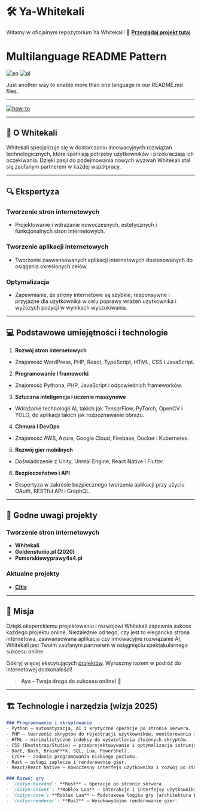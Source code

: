 # 🛠️ Ya-Whitekali
Witamy w oficjalnym repozytorium Ya Whitekali!
🔗 **[Przeglądaj projekt tutaj](https://dawju9.github.io/Ya-Whitekali/)**
# Multilanguage README Pattern
[![en](https://img.shields.io/badge/lang-en-green.svg)](https://github.com/Dawju9/Ya-Whitekali/blob/kalies/README.md)
[![pl](https://img.shields.io/badge/lang-pl-green.svg)]([https://github.com/Dawju9/Ya-Whitekali/blob/kalies/README.pl.md])

<!-----

[![es](https://img.shields.io/badge/lang-es-yellow.svg)](https://github.com/jonatasemidio/multilanguage-readme-pattern/blob/master/README.es.md)
----->


Just another way to enable more than one language in our README.md files.

---
[![how-to](https://img.shields.io/badge/how--to-use-blue.svg)](https://github.com/jonatasemidio/multilanguage-readme-pattern/blob/master/STEPS.md)


---

## 🌟 **O Whitekali**
Whitekali specjalizuje się w dostarczaniu innowacyjnych rozwiązań technologicznych, które spełniają potrzeby użytkowników i przekraczają ich oczekiwania. Dzięki pasji do podejmowania nowych wyzwań Whitekali stał się zaufanym partnerem w każdej współpracy.

---

## 🔍 **Ekspertyza**
### Tworzenie stron internetowych
- Projektowanie i wdrażanie nowoczesnych, estetycznych i funkcjonalnych stron internetowych.

### Tworzenie aplikacji internetowych
- Tworzenie zaawansowanych aplikacji internetowych dostosowanych do osiągania określonych celów.

### Optymalizacja
- Zapewnianie, że strony internetowe są szybkie, responsywne i przyjazne dla użytkownika w celu poprawy wrażeń użytkownika i wyższych pozycji w wynikach wyszukiwania.

---

## 💻 **Podstawowe umiejętności i technologie**
1. **Rozwój stron internetowych**
- Znajomość WordPress, PHP, React, TypeScript, HTML, CSS i JavaScript.

2. **Programowanie i frameworki**
- Znajomość Pythona, PHP, JavaScript i odpowiednich frameworków.

3. **Sztuczna inteligencja i uczenie maszynowe**
- Wdrażanie technologii AI, takich jak TensorFlow, PyTorch, OpenCV i YOLO, do aplikacji takich jak rozpoznawanie obrazu.

4. **Chmura i DevOps**
- Znajomość AWS, Azure, Google Cloud, Firebase, Docker i Kubernetes.

5. **Rozwój gier mobilnych**
- Doświadczenie z Unity, Unreal Engine, React Native i Flutter.

6. **Bezpieczeństwo i API**
- Ekspertyza w zakresie bezpiecznego tworzenia aplikacji przy użyciu OAuth, RESTful API i GraphQL.

---

## 🚀 **Godne uwagi projekty**
### Tworzenie stron internetowych
- **Whitekali**
- **Goldenstudio.pl (2020)**
- **Pomorskiewyprawy4x4.pl**

### Aktualne projekty
- **[Citix](https://github.com/citix)**

---

## 🎯 **Misja**
Dzięki eksperckiemu projektowaniu i rozwojowi Whitekali zapewnia sukces każdego projektu online. Niezależnie od tego, czy jest to elegancka strona internetowa, zaawansowana aplikacja czy innowacyjne rozwiązanie AI, Whitekali jest Twoim zaufanym partnerem w osiągnięciu spektakularnego sukcesu online.

Odkryj więcej ekscytujących [projektów](https://dawju9.github.io/Ya-Whitekali/). Wyruszmy razem w podróż do internetowej doskonałości!

> **Aya – Twoja droga do sukcesu online! 🚀**

---

## 🏗️ **Technologie i narzędzia (wizja 2025)**

```markdown
### Programowanie i skryptowanie
- Python – automatyzacja, AI i krytyczne operacje po stronie serwera.
- PHP – tworzenie skryptów do rejestracji użytkowników, monitorowania i administrowania serwerem (CMS, pulpity nawigacyjne).
- HTML – minimalistyczne indeksy do wyświetlania złożonych skryptów.
- CSS (Bootstrap/Studio) – przeprojektowywanie i optymalizacja istniejących projektów.
- Dart, Bash, BrainF**k, SQL, Lua, PowerShell.
- C/C++ – zadania programowania niskiego poziomu.
- Rust – usługi zaplecza i renderowanie gier.
- React/React Native – nowoczesny interfejs użytkownika i rozwój po stronie klienta.

### Rozwój gry
- `/cityx-backend`: **Rust** – Operacje po stronie serwera.
- `/cityx-client`: **Roblox Lua** – Interakcje i interfejsy użytkownika.
- `/cityx-core`: **Roblox Lua** – Podstawowa logika gry (architektura Entity-Component-System).
- `/cityx-renderer`: **Rust** – Wysokowydajne renderowanie gier.
